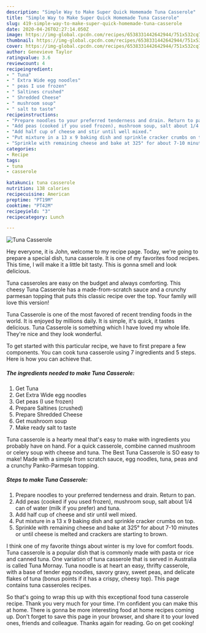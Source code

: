```yaml
---
description: "Simple Way to Make Super Quick Homemade Tuna Casserole"
title: "Simple Way to Make Super Quick Homemade Tuna Casserole"
slug: 419-simple-way-to-make-super-quick-homemade-tuna-casserole
date: 2020-04-26T02:27:14.050Z
image: https://img-global.cpcdn.com/recipes/6538331442642944/751x532cq70/tuna-casserole-recipe-main-photo.jpg
thumbnail: https://img-global.cpcdn.com/recipes/6538331442642944/751x532cq70/tuna-casserole-recipe-main-photo.jpg
cover: https://img-global.cpcdn.com/recipes/6538331442642944/751x532cq70/tuna-casserole-recipe-main-photo.jpg
author: Genevieve Taylor
ratingvalue: 3.6
reviewcount: 4
recipeingredient:
- " Tuna"
- " Extra Wide egg noodles"
- " peas I use frozen"
- " Saltines crushed"
- " Shredded Cheese"
- " mushroom soup"
- " salt to taste"
recipeinstructions:
- "Prepare noodles to your preferred tenderness and drain. Return to pan."
- "Add peas (cooked if you used frozen), mushroom soup, salt about 1/4 can of water (milk if you prefer) and tuna."
- "Add half cup of cheese and stir until well mixed."
- "Put mixture in a 13 x 9 baking dish and sprinkle cracker crumbs on top."
- "Sprinkle with remaining cheese and bake at 325° for about 7-10 minutes or until cheese is melted and crackers are starting to brown."
categories:
- Recipe
tags:
- tuna
- casserole

katakunci: tuna casserole 
nutrition: 138 calories
recipecuisine: American
preptime: "PT19M"
cooktime: "PT42M"
recipeyield: "3"
recipecategory: Lunch

---
```



![Tuna Casserole](https://img-global.cpcdn.com/recipes/6538331442642944/751x532cq70/tuna-casserole-recipe-main-photo.jpg)

Hey everyone, it is John, welcome to my recipe page. Today, we're going to prepare a special dish, tuna casserole. It is one of my favorites food recipes. This time, I will make it a little bit tasty. This is gonna smell and look delicious.

Tuna casseroles are easy on the budget and always comforting. This cheesy Tuna Casserole has a made-from-scratch sauce and a crunchy parmesan topping that puts this classic recipe over the top. Your family will love this version!

Tuna Casserole is one of the most favored of recent trending foods in the world. It is enjoyed by millions daily. It is simple, it's quick, it tastes delicious. Tuna Casserole is something which I have loved my whole life. They're nice and they look wonderful.


To get started with this particular recipe, we have to first prepare a few components. You can cook tuna casserole using 7 ingredients and 5 steps. Here is how you can achieve that.

<!--inarticleads1-->

##### The ingredients needed to make Tuna Casserole:

1. Get  Tuna
1. Get  Extra Wide egg noodles
1. Get  peas (I use frozen)
1. Prepare  Saltines (crushed)
1. Prepare  Shredded Cheese
1. Get  mushroom soup
1. Make ready  salt to taste


Tuna casserole is a hearty meal that&#39;s easy to make with ingredients you probably have on hand. For a quick casserole, combine canned mushroom or celery soup with cheese and tuna. The Best Tuna Casserole is SO easy to make! Made with a simple from scratch sauce, egg noodles, tuna, peas and a crunchy Panko-Parmesan topping. 

<!--inarticleads2-->

##### Steps to make Tuna Casserole:

1. Prepare noodles to your preferred tenderness and drain. Return to pan.
1. Add peas (cooked if you used frozen), mushroom soup, salt about 1/4 can of water (milk if you prefer) and tuna.
1. Add half cup of cheese and stir until well mixed.
1. Put mixture in a 13 x 9 baking dish and sprinkle cracker crumbs on top.
1. Sprinkle with remaining cheese and bake at 325° for about 7-10 minutes or until cheese is melted and crackers are starting to brown.


I think one of my favorite things about winter is my love for comfort foods. Tuna casserole is a popular dish that is commonly made with pasta or rice and canned tuna. One variation of tuna casserole that is served in Australia is called Tuna Mornay. Tuna noodle is at heart an easy, thrifty casserole, with a base of tender egg noodles, savory gravy, sweet peas, and delicate flakes of tuna (bonus points if it has a crispy, cheesy top). This page contains tuna casseroles recipes. 

So that's going to wrap this up with this exceptional food tuna casserole recipe. Thank you very much for your time. I'm confident you can make this at home. There is gonna be more interesting food at home recipes coming up. Don't forget to save this page in your browser, and share it to your loved ones, friends and colleague. Thanks again for reading. Go on get cooking!
